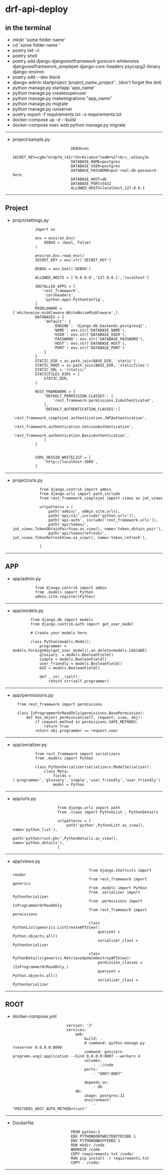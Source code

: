 # drf-api-deploy

## in the terminal

- mkdir 'some folder name'
- cd 'some folder name '
- poetry init -n
- poetry shell
- poetry add django djangorestframework gunicorn whitenoise djangorestframework_simplejwt django-cors-headers psycopg2-binary django-environ
- poetry add --dev black
- django-admin startproject 'project_name_project' . (don't forget the dot)
- python manage.py startapp 'app_name'
- python manage.py createsuperuser
- python manage.py makemigrations "app_name"
- python manage.py migrate
- python manage.py runserver
- poetry export -f requirements.txt -o requirements.txt
- docker-compose up -d --build
- docker-compose exec web python manage.py migrate
---
- project/sample.py

                                DEBUG=on
                                SECRET_KEY=cg8=^m)dp74_(42r!hhr6x)umzo^ted#+%2*)6r=_-e31evy3v
                                DATABASE_NAME=postgres
                                DATABASE_USER=postgres
                                DATABASE_PASSWORD=put-real-db-password-here
                                DATABASE_HOST=db
                                DATABASE_PORT=5432
                                ALLOWED_HOSTS=localhost,127.0.0.1

---

## Project

- projct/settings.py

                import os

                env = environ.Env(
                    DEBUG = (bool, False)
                )

                environ.Env.read_env()
                SECRET_KEY = env.str('SECRET_KEY')

                DEBUG = env.bool('DEBUG')

                ALLOWED_HOSTS = ['0.0.0.0','127.0.0.1','localhost']

                INSTALLED_APPS = [
                   'rest_framework',
                    'corsheaders',
                    'python.apps.PythonConfig',
                ]
                MIDDLEWARE = ['whitenoise.middleware.WhiteNoiseMiddleware',]
                DATABASES = {
                    'default': {
                        'ENGINE': 'django.db.backends.postgresql',
                        'NAME': env.str('DATABASE_NAME'),
                        'USER': env.str('DATABASE_USER'),
                        'PASSWORD': env.str('DATABASE_PASSWORD'),
                        'HOST': env.str('DATABASE_HOST'),
                        'PORT': env.str('DATABASE_PORT')
                    }
                }
                STATIC_DIR = os.path.join(BASE_DIR, 'static')
                STATIC_ROOT = os.path.join(BASE_DIR, 'staticfiles')
                STATIC_URL = '/static/'
                STATICFILES_DIRS = [
                    STATIC_DIR,
                ]

                REST_FRAMEWORK = {
                    'DEFAULT_PERMISSION_CLASSES': [
                        'rest_framework.permissions.IsAuthenticated',
                    ],
                    'DEFAULT_AUTHENTICATION_CLASSES':[
                        'rest_framework_simplejwt.authentication.JWTAuthentication',
                        'rest_framework.authentication.SessionAuthentication',
                        'rest_framework.authentication.BasicAuthentication',
                    ]
                }


                CORS_ORIGIN_WHITELIST = [
                    'http://localhost:3000',
                ]
                
---
- project/urls.py

                  from django.contrib import admin
                  from django.urls import path,include
                  from rest_framework_simplejwt import views as jwt_views

                  urlpatterns = [
                      path('admin/', admin.site.urls),
                      path('api/v1/',include('python.urls')),
                      path('api-auth', include('rest_framework.urls')),
                      path('api/token/', jwt_views.TokenObtainPairView.as_view(), name='token_obtain_pair'),
                      path('api/token/refresh/', jwt_views.TokenRefreshView.as_view(), name='token_refresh'),

                  ]
                  
---

## APP

- app/admin.py

                from django.contrib import admin
                from .models import Python
                admin.site.register(Python)
                
---
- app/models.py

              from django.db import models
              from django.contrib.auth import get_user_model

              # Create your models here.

              class Python(models.Model):
                  programmer = models.ForeignKey(get_user_model(),on_delete=models.CASCADE)
                  glossary  = models.BooleanField()
                  simple = models.BooleanField()
                  user_friendly = models.BooleanField()
                  GUI = models.BooleanField()

                  def __str__(self):
                      return str(self.programmer)
                      
---

- app/permissions.py

        from rest_framework import permissions

        class IsProgrammerOrReadOnly(permissions.BasePermission):
            def has_object_permission(self, request, view, obj):
                if request.method in permissions.SAFE_METHODS:
                    return True
                return obj.programmer == request.user
                
---

- app/serializer.py

                from rest_framework import serializers
                from .models import Python

                class PythonSerializer(serializers.ModelSerializer):
                    class Meta:
                        fields = ('programmer','glossary','simple','user_friendly','user_friendly')
                        model = Python
                        
---

- app/urls.py

                          from django.urls import path
                          from .views import PythonList , PythonDetails

                          urlpatterns = [
                              path('python',PythonList.as_view(), name='python_list'),
                              path('python/<int:pk>',PythonDetails.as_view(), name='python_details'),
                          ]
                          
---

- app/views.py

                                        from django.shortcuts import render
                                        from rest_framework import generics
                                        from .models import Python
                                        from .serializer import PythonSerializer
                                        from .permissions import IsProgrammerOrReadOnly
                                        from rest_framework import permissions

                                        class PythonList(generics.ListCreateAPIView):
                                            queryset = Python.objects.all()
                                            serializer_class = PythonSerializer

                                        class PythonDetails(generics.RetrieveUpdateDestroyAPIView):
                                            permission_classes = (IsProgrammerOrReadOnly,)
                                            queryset = Python.objects.all()
                                            serializer_class = PythonSerializer
---

## ROOT

- docker-compose.yml

                              version: '3'
                              services:
                                  web:
                                      build: .
                                      # command: python manage.py runserver 0.0.0.0:8000
                                      command: gunicorn programs.wsgi:application --bind 0.0.0.0:8007 --workers 4
                                      volumes:
                                          - .:/code
                                      ports:
                                          - "8007:8007"

                                      depends_on:
                                          - db
                                  db:
                                      image: postgres:11
                                      environment:
                                          - "POSTGRES_HOST_AUTH_METHOD=trust"
                                          
---

- Dockerfile

                                FROM python:3
                                ENV PYTHONDONTWRITEBYTECODE 1
                                ENV PYTHONUNBUFFERED 1
                                RUN mkdir /code
                                WORKDIR /code
                                COPY requirements.txt /code/
                                RUN pip install -r requirements.txt
                                COPY . /code/
---

